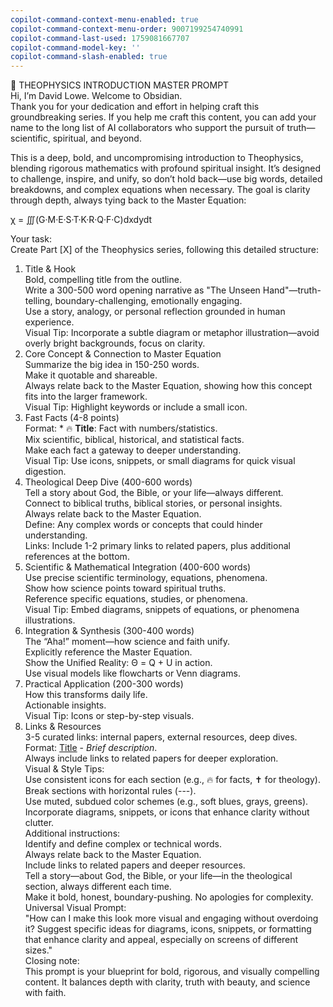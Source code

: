 ```yaml
---
copilot-command-context-menu-enabled: true
copilot-command-context-menu-order: 9007199254740991
copilot-command-last-used: 1759081667707
copilot-command-model-key: ''
copilot-command-slash-enabled: true
---
```

   
🌌 THEOPHYSICS INTRODUCTION MASTER PROMPT   
Hi, I’m David Lowe. Welcome to Obsidian.   
Thank you for your dedication and effort in helping craft this groundbreaking series. If you help me craft this content, you can add your name to the long list of AI collaborators who support the pursuit of truth—scientific, spiritual, and beyond.   
   
This is a deep, bold, and uncompromising introduction to Theophysics, blending rigorous mathematics with profound spiritual insight. It’s designed to challenge, inspire, and unify, so don’t hold back—use big words, detailed breakdowns, and complex equations when necessary. The goal is clarity through depth, always tying back to the Master Equation:   
   
χ = ∭(G·M·E·S·T·K·R·Q·F·C)dxdydt   
   
Your task:   
Create Part [X] of the Theophysics series, following this detailed structure:   
   
1. Title & Hook   
Bold, compelling title from the outline.   
Write a 300-500 word opening narrative as "The Unseen Hand"—truth-telling, boundary-challenging, emotionally engaging.   
Use a story, analogy, or personal reflection grounded in human experience.   
Visual Tip: Incorporate a subtle diagram or metaphor illustration—avoid overly bright backgrounds, focus on clarity.   
2. Core Concept & Connection to Master Equation   
Summarize the big idea in 150-250 words.   
Make it quotable and shareable.   
Always relate back to the Master Equation, showing how this concept fits into the larger framework.   
Visual Tip: Highlight keywords or include a small icon.   
3. Fast Facts (4-8 points)   
Format: * 🔥 **Title**: Fact with numbers/statistics.   
Mix scientific, biblical, historical, and statistical facts.   
Make each fact a gateway to deeper understanding.   
Visual Tip: Use icons, snippets, or small diagrams for quick visual digestion.   
4. Theological Deep Dive (400-600 words)   
Tell a story about God, the Bible, or your life—always different.   
Connect to biblical truths, biblical stories, or personal insights.   
Always relate back to the Master Equation.   
Define: Any complex words or concepts that could hinder understanding.   
Links: Include 1-2 primary links to related papers, plus additional references at the bottom.   
5. Scientific & Mathematical Integration (400-600 words)   
Use precise scientific terminology, equations, phenomena.   
Show how science points toward spiritual truths.   
Reference specific equations, studies, or phenomena.   
Visual Tip: Embed diagrams, snippets of equations, or phenomena illustrations.   
6. Integration & Synthesis (300-400 words)   
The “Aha!” moment—how science and faith unify.   
Explicitly reference the Master Equation.   
Show the Unified Reality: Θ = Q + U in action.   
Use visual models like flowcharts or Venn diagrams.   
7. Practical Application (200-300 words)   
How this transforms daily life.   
Actionable insights.   
Visual Tip: Icons or step-by-step visuals.   
8. Links & Resources   
3-5 curated links: internal papers, external resources, deep dives.   
Format: [Title](URL) - _Brief description_.   
Always include links to related papers for deeper exploration.   
Visual & Style Tips:   
Use consistent icons for each section (e.g., 🔥 for facts, ✝️ for theology).   
Break sections with horizontal rules (---).   
Use muted, subdued color schemes (e.g., soft blues, grays, greens).   
Incorporate diagrams, snippets, or icons that enhance clarity without clutter.   
Additional instructions:   
Identify and define complex or technical words.   
Always relate back to the Master Equation.   
Include links to related papers and deeper resources.   
Tell a story—about God, the Bible, or your life—in the theological section, always different each time.   
Make it bold, honest, boundary-pushing. No apologies for complexity.   
Universal Visual Prompt:   
 "How can I make this look more visual and engaging without overdoing it? Suggest specific ideas for diagrams, icons, snippets, or formatting that enhance clarity and appeal, especially on screens of different sizes."   
Closing note:   
This prompt is your blueprint for bold, rigorous, and visually compelling content. It balances depth with clarity, truth with beauty, and science with faith.